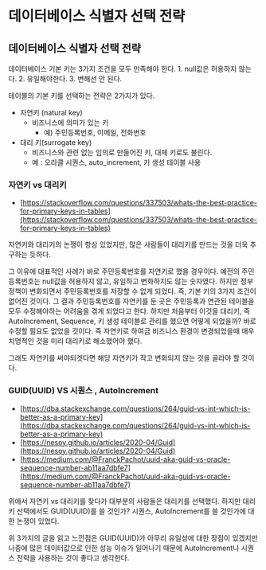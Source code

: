 # 데이터베이스 식별자 선택 전략

## 데이터베이스 식별자 선택 전략

데이터베이스 기본 키는 3가지 조건을 모두 만족해야 한다. 1. null값은 허용하지 않는다. 2. 유일해야한다. 3. 변해선 안 된다.

테이블의 기본 키를 선택하는 전략은 2가지가 있다.

* 자연키 \(natural key\)
  * 비즈니스에 의미가 있는 키
    * 예\) 주민등록번호, 이메일, 전화번호
* 대리 키\(surrogate key\)
  * 비즈니스와 관련 없는 임의로 만들어진 키, 대체 키로도 불린다.
  * 예 : 오라클 시퀀스, auto\_increment, 키 생성 테이블 사용

### 자연키 vs 대리키

* [https://stackoverflow.com/questions/337503/whats-the-best-practice-for-primary-keys-in-tables](https://stackoverflow.com/questions/337503/whats-the-best-practice-for-primary-keys-in-tables)

자연키와 대리키의 논쟁이 항상 있었지만, 많은 사람들이 대리키를 만드는 것을 더욱 추구하는 듯하다.

그 이유에 대표적인 사례가 바로 주민등록번호를 자연키로 했을 경우이다. 예전의 주민등록번호는 null값을 허용하지 않고, 유일하고 변화하지도 않는 숫자였다. 하지만 정부 정책이 변화되면서 주민등록번호를 저장할 수 없게 되었다. 즉, 기본 키의 3가지 조건이 없어진 것이다. 그 결과 주민등록번호를 자연키를 둔 곳은 주민등록과 연관된 테이블을 모두 수정해야하는 어려움을 겪게 되었다고 한다. 하지만 처음부터 이것을 대리키, 즉 AutoIncrement, Sequence, 키 생성 테이블로 관리를 했으면 어떻게 되었을까? 바로 수정할 필요도 없었을 것이다. 즉 자연키로 하여금 비즈니스 환경이 변경되었을때 매우 치명적인 것을 미리 대리키로 해소했어야 했다.

그래도 자연키를 써야되겟다면 해당 자연키가 작고 변화되지 않는 것을 골라야 할 것이다.

### GUID\(UUID\) VS 시퀀스 , AutoIncrement

* [https://dba.stackexchange.com/questions/264/guid-vs-int-which-is-better-as-a-primary-key](https://dba.stackexchange.com/questions/264/guid-vs-int-which-is-better-as-a-primary-key)
* [https://nesoy.github.io/articles/2020-04/Guid](https://nesoy.github.io/articles/2020-04/Guid)
* [https://medium.com/@FranckPachot/uuid-aka-guid-vs-oracle-sequence-number-ab11aa7dbfe7](https://medium.com/@FranckPachot/uuid-aka-guid-vs-oracle-sequence-number-ab11aa7dbfe7)

위에서 자연키 vs 대리키를 찾다가 대부분의 사람들은 대리키를 선택했다. 하지만 대리키 선택에서도 GUID\(UUID\)를 쓸 것인가? 시퀀스, AutoIncrement를 쓸 것인가에 대한 논쟁이 있었다.

위 3가지의 글을 읽고 느낀점은 GUID\(UUID\)가 아무리 유일성에 대한 장점이 있겠지만 나중에 많은 데이터값으로 인한 성능 이슈가 일어나기 때문에 AutoIncrement나 시퀀스 전략을 사용하는 것이 좋다고 생각한다.

